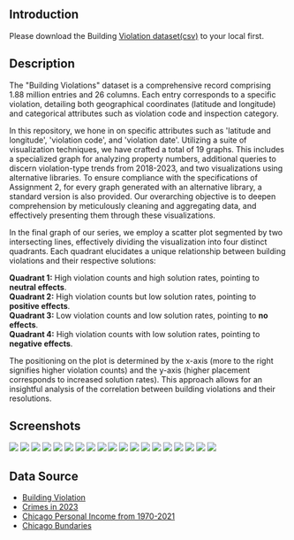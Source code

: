 ## Introduction
Please download the Building [Violation dataset(csv)](https://data.cityofchicago.org/Buildings/Building-Violations/22u3-xenr) to your local first.

## Description
The "Building Violations" dataset is a comprehensive record comprising 1.88 million entries and 26 columns. Each entry corresponds to a specific violation, detailing both geographical coordinates (latitude and longitude) and categorical attributes such as violation code and inspection category. 

In this repository, we hone in on specific attributes such as 'latitude and longitude', 'violation code', and 'violation date'. Utilizing a suite of visualization techniques, we have crafted a total of 19 graphs. This includes a specialized graph for analyzing property numbers, additional queries to discern violation-type trends from 2018-2023, and two visualizations using alternative libraries. To ensure compliance with the specifications of Assignment 2, for every graph generated with an alternative library, a standard version is also provided. Our overarching objective is to deepen comprehension by meticulously cleaning and aggregating data, and effectively presenting them through these visualizations.


In the final graph of our series, we employ a scatter plot segmented by two intersecting lines, effectively dividing the visualization into four distinct quadrants. Each quadrant elucidates a unique relationship between building violations and their respective solutions:

**Quadrant 1:** High violation counts and high solution rates, pointing to **neutral effects**.  
**Quadrant 2:** High violation counts but low solution rates, pointing to **positive effects**.  
**Quadrant 3:** Low violation counts and low solution rates, pointing to **no  effects**.  
**Quadrant 4:** High violation counts with low solution rates, pointing to **negative effects**.  

The positioning on the plot is determined by the x-axis (more to the right signifies higher violation counts) and the y-axis (higher placement corresponds to increased solution rates). This approach allows for an insightful analysis of the correlation between building violations and their resolutions.

## Screenshots
<img src="./screenshots/1-1-1.png">
<img src="./screenshots/1-1-2.png">
<img src="./screenshots/1-1-3.png">
<img src="./screenshots/1-1-4.png">
<img src="./screenshots/folium_map.png">
<img src="./screenshots/1-2-1.png">
<img src="./screenshots/1-2-2.png">
<img src="./screenshots/2-1-1.png">
<img src="./screenshots/2-1-1(1).png">
<img src="./screenshots/2-2-1.png">
<img src="./screenshots/2-2-2.png">
<img src="./screenshots/2-3-2.png">
<img src="./screenshots/2-4-1.png">
<img src="./screenshots/2-4-1(1).png">
<img src="./screenshots/2-4-2(1).png">
<img src="./screenshots/3-1-1.png">
<img src="./screenshots/3-1-2.png">
<img src="./screenshots/4-1-1.png">
<img src="./screenshots/4-1-2.png">

## Data Source 
- [Building Violation](https://data.cityofchicago.org/Buildings/Building-Violations/22u3-xenr)
- [Crimes in 2023](https://data.cityofchicago.org/Public-Safety/Crimes-2023/xguy-4ndq)
- [Chicago Personal Income from 1970-2021](https://fred.stlouisfed.org/series/CHIC917PCPI)
- [Chicago Bundaries](https://fmiranda.me/courses/cs424-fall-2023/lab-1/boundaries-zipcode.geojson)
